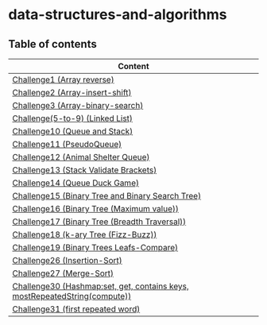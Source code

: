 # data-structures-and-algorithms

## Table of contents

| Content                                                                                      |
|----------------------------------------------------------------------------------------------|
| [Challenge1 (Array reverse)](CC1/README.md)                                                  |
| [Challenge2 (Array-insert-shift)](CC2/README.md)                                             |
| [Challenge3 (Array-binary-search)](CC3/README.md)                                            |
| [Challenge(5-to-9) (Linked List)](CC5/README.md)                                             |
| [Challenge10 (Queue and Stack)](CC10/README.md)                                              |
| [Challenge11 (PseudoQueue)](CC11/README.md)                                                  |
| [Challenge12 (Animal Shelter Queue)](CC12/README.md)                                         |
| [Challenge13 (Stack Validate Brackets)](CC13/README.md)                                      |
| [Challenge14 (Queue Duck Game)](CC14/README.md)                                              |
| [Challenge15 (Binary Tree and Binary Search Tree)](CC15/README.md)                           |
| [Challenge16 (Binary Tree (Maximum value))](CC16/README.md)                                  |
| [Challenge17 (Binary Tree (Breadth Traversal))](CC17/README.md)                              |
| [Challenge18 (k-ary Tree (Fizz-Buzz))](CC18/README.md)                                       |
| [Challenge19 (Binary Trees Leafs-Compare)](CC19/README.md)                                   |
| [Challenge26 (Insertion-Sort)](CC26/README.md)                                               |
| [Challenge27 (Merge-Sort)](CC27/README.md)                                                   |
| [Challenge30 (Hashmap:set, get, contains keys, mostRepeatedString(compute))](CC30/README.md) |
| [Challenge31 (first repeated word)](CC31/README.md)                                          |


       








